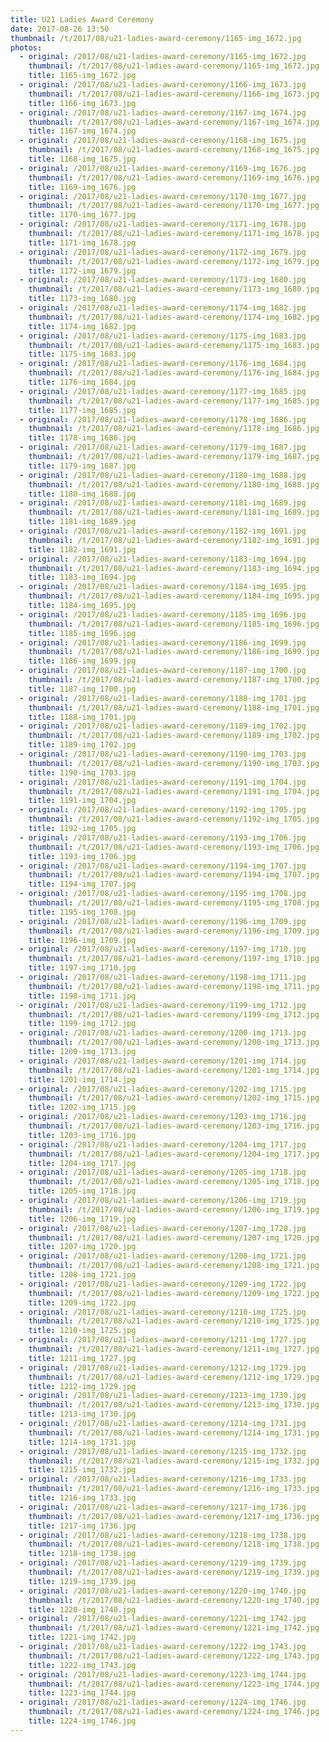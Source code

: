 ```yaml
---
title: U21 Ladies Award Ceremony
date: 2017-08-26 13:50
thumbnail: /t/2017/08/u21-ladies-award-ceremony/1165-img_1672.jpg
photos:
  - original: /2017/08/u21-ladies-award-ceremony/1165-img_1672.jpg
    thumbnail: /t/2017/08/u21-ladies-award-ceremony/1165-img_1672.jpg
    title: 1165-img_1672.jpg
  - original: /2017/08/u21-ladies-award-ceremony/1166-img_1673.jpg
    thumbnail: /t/2017/08/u21-ladies-award-ceremony/1166-img_1673.jpg
    title: 1166-img_1673.jpg
  - original: /2017/08/u21-ladies-award-ceremony/1167-img_1674.jpg
    thumbnail: /t/2017/08/u21-ladies-award-ceremony/1167-img_1674.jpg
    title: 1167-img_1674.jpg
  - original: /2017/08/u21-ladies-award-ceremony/1168-img_1675.jpg
    thumbnail: /t/2017/08/u21-ladies-award-ceremony/1168-img_1675.jpg
    title: 1168-img_1675.jpg
  - original: /2017/08/u21-ladies-award-ceremony/1169-img_1676.jpg
    thumbnail: /t/2017/08/u21-ladies-award-ceremony/1169-img_1676.jpg
    title: 1169-img_1676.jpg
  - original: /2017/08/u21-ladies-award-ceremony/1170-img_1677.jpg
    thumbnail: /t/2017/08/u21-ladies-award-ceremony/1170-img_1677.jpg
    title: 1170-img_1677.jpg
  - original: /2017/08/u21-ladies-award-ceremony/1171-img_1678.jpg
    thumbnail: /t/2017/08/u21-ladies-award-ceremony/1171-img_1678.jpg
    title: 1171-img_1678.jpg
  - original: /2017/08/u21-ladies-award-ceremony/1172-img_1679.jpg
    thumbnail: /t/2017/08/u21-ladies-award-ceremony/1172-img_1679.jpg
    title: 1172-img_1679.jpg
  - original: /2017/08/u21-ladies-award-ceremony/1173-img_1680.jpg
    thumbnail: /t/2017/08/u21-ladies-award-ceremony/1173-img_1680.jpg
    title: 1173-img_1680.jpg
  - original: /2017/08/u21-ladies-award-ceremony/1174-img_1682.jpg
    thumbnail: /t/2017/08/u21-ladies-award-ceremony/1174-img_1682.jpg
    title: 1174-img_1682.jpg
  - original: /2017/08/u21-ladies-award-ceremony/1175-img_1683.jpg
    thumbnail: /t/2017/08/u21-ladies-award-ceremony/1175-img_1683.jpg
    title: 1175-img_1683.jpg
  - original: /2017/08/u21-ladies-award-ceremony/1176-img_1684.jpg
    thumbnail: /t/2017/08/u21-ladies-award-ceremony/1176-img_1684.jpg
    title: 1176-img_1684.jpg
  - original: /2017/08/u21-ladies-award-ceremony/1177-img_1685.jpg
    thumbnail: /t/2017/08/u21-ladies-award-ceremony/1177-img_1685.jpg
    title: 1177-img_1685.jpg
  - original: /2017/08/u21-ladies-award-ceremony/1178-img_1686.jpg
    thumbnail: /t/2017/08/u21-ladies-award-ceremony/1178-img_1686.jpg
    title: 1178-img_1686.jpg
  - original: /2017/08/u21-ladies-award-ceremony/1179-img_1687.jpg
    thumbnail: /t/2017/08/u21-ladies-award-ceremony/1179-img_1687.jpg
    title: 1179-img_1687.jpg
  - original: /2017/08/u21-ladies-award-ceremony/1180-img_1688.jpg
    thumbnail: /t/2017/08/u21-ladies-award-ceremony/1180-img_1688.jpg
    title: 1180-img_1688.jpg
  - original: /2017/08/u21-ladies-award-ceremony/1181-img_1689.jpg
    thumbnail: /t/2017/08/u21-ladies-award-ceremony/1181-img_1689.jpg
    title: 1181-img_1689.jpg
  - original: /2017/08/u21-ladies-award-ceremony/1182-img_1691.jpg
    thumbnail: /t/2017/08/u21-ladies-award-ceremony/1182-img_1691.jpg
    title: 1182-img_1691.jpg
  - original: /2017/08/u21-ladies-award-ceremony/1183-img_1694.jpg
    thumbnail: /t/2017/08/u21-ladies-award-ceremony/1183-img_1694.jpg
    title: 1183-img_1694.jpg
  - original: /2017/08/u21-ladies-award-ceremony/1184-img_1695.jpg
    thumbnail: /t/2017/08/u21-ladies-award-ceremony/1184-img_1695.jpg
    title: 1184-img_1695.jpg
  - original: /2017/08/u21-ladies-award-ceremony/1185-img_1696.jpg
    thumbnail: /t/2017/08/u21-ladies-award-ceremony/1185-img_1696.jpg
    title: 1185-img_1696.jpg
  - original: /2017/08/u21-ladies-award-ceremony/1186-img_1699.jpg
    thumbnail: /t/2017/08/u21-ladies-award-ceremony/1186-img_1699.jpg
    title: 1186-img_1699.jpg
  - original: /2017/08/u21-ladies-award-ceremony/1187-img_1700.jpg
    thumbnail: /t/2017/08/u21-ladies-award-ceremony/1187-img_1700.jpg
    title: 1187-img_1700.jpg
  - original: /2017/08/u21-ladies-award-ceremony/1188-img_1701.jpg
    thumbnail: /t/2017/08/u21-ladies-award-ceremony/1188-img_1701.jpg
    title: 1188-img_1701.jpg
  - original: /2017/08/u21-ladies-award-ceremony/1189-img_1702.jpg
    thumbnail: /t/2017/08/u21-ladies-award-ceremony/1189-img_1702.jpg
    title: 1189-img_1702.jpg
  - original: /2017/08/u21-ladies-award-ceremony/1190-img_1703.jpg
    thumbnail: /t/2017/08/u21-ladies-award-ceremony/1190-img_1703.jpg
    title: 1190-img_1703.jpg
  - original: /2017/08/u21-ladies-award-ceremony/1191-img_1704.jpg
    thumbnail: /t/2017/08/u21-ladies-award-ceremony/1191-img_1704.jpg
    title: 1191-img_1704.jpg
  - original: /2017/08/u21-ladies-award-ceremony/1192-img_1705.jpg
    thumbnail: /t/2017/08/u21-ladies-award-ceremony/1192-img_1705.jpg
    title: 1192-img_1705.jpg
  - original: /2017/08/u21-ladies-award-ceremony/1193-img_1706.jpg
    thumbnail: /t/2017/08/u21-ladies-award-ceremony/1193-img_1706.jpg
    title: 1193-img_1706.jpg
  - original: /2017/08/u21-ladies-award-ceremony/1194-img_1707.jpg
    thumbnail: /t/2017/08/u21-ladies-award-ceremony/1194-img_1707.jpg
    title: 1194-img_1707.jpg
  - original: /2017/08/u21-ladies-award-ceremony/1195-img_1708.jpg
    thumbnail: /t/2017/08/u21-ladies-award-ceremony/1195-img_1708.jpg
    title: 1195-img_1708.jpg
  - original: /2017/08/u21-ladies-award-ceremony/1196-img_1709.jpg
    thumbnail: /t/2017/08/u21-ladies-award-ceremony/1196-img_1709.jpg
    title: 1196-img_1709.jpg
  - original: /2017/08/u21-ladies-award-ceremony/1197-img_1710.jpg
    thumbnail: /t/2017/08/u21-ladies-award-ceremony/1197-img_1710.jpg
    title: 1197-img_1710.jpg
  - original: /2017/08/u21-ladies-award-ceremony/1198-img_1711.jpg
    thumbnail: /t/2017/08/u21-ladies-award-ceremony/1198-img_1711.jpg
    title: 1198-img_1711.jpg
  - original: /2017/08/u21-ladies-award-ceremony/1199-img_1712.jpg
    thumbnail: /t/2017/08/u21-ladies-award-ceremony/1199-img_1712.jpg
    title: 1199-img_1712.jpg
  - original: /2017/08/u21-ladies-award-ceremony/1200-img_1713.jpg
    thumbnail: /t/2017/08/u21-ladies-award-ceremony/1200-img_1713.jpg
    title: 1200-img_1713.jpg
  - original: /2017/08/u21-ladies-award-ceremony/1201-img_1714.jpg
    thumbnail: /t/2017/08/u21-ladies-award-ceremony/1201-img_1714.jpg
    title: 1201-img_1714.jpg
  - original: /2017/08/u21-ladies-award-ceremony/1202-img_1715.jpg
    thumbnail: /t/2017/08/u21-ladies-award-ceremony/1202-img_1715.jpg
    title: 1202-img_1715.jpg
  - original: /2017/08/u21-ladies-award-ceremony/1203-img_1716.jpg
    thumbnail: /t/2017/08/u21-ladies-award-ceremony/1203-img_1716.jpg
    title: 1203-img_1716.jpg
  - original: /2017/08/u21-ladies-award-ceremony/1204-img_1717.jpg
    thumbnail: /t/2017/08/u21-ladies-award-ceremony/1204-img_1717.jpg
    title: 1204-img_1717.jpg
  - original: /2017/08/u21-ladies-award-ceremony/1205-img_1718.jpg
    thumbnail: /t/2017/08/u21-ladies-award-ceremony/1205-img_1718.jpg
    title: 1205-img_1718.jpg
  - original: /2017/08/u21-ladies-award-ceremony/1206-img_1719.jpg
    thumbnail: /t/2017/08/u21-ladies-award-ceremony/1206-img_1719.jpg
    title: 1206-img_1719.jpg
  - original: /2017/08/u21-ladies-award-ceremony/1207-img_1720.jpg
    thumbnail: /t/2017/08/u21-ladies-award-ceremony/1207-img_1720.jpg
    title: 1207-img_1720.jpg
  - original: /2017/08/u21-ladies-award-ceremony/1208-img_1721.jpg
    thumbnail: /t/2017/08/u21-ladies-award-ceremony/1208-img_1721.jpg
    title: 1208-img_1721.jpg
  - original: /2017/08/u21-ladies-award-ceremony/1209-img_1722.jpg
    thumbnail: /t/2017/08/u21-ladies-award-ceremony/1209-img_1722.jpg
    title: 1209-img_1722.jpg
  - original: /2017/08/u21-ladies-award-ceremony/1210-img_1725.jpg
    thumbnail: /t/2017/08/u21-ladies-award-ceremony/1210-img_1725.jpg
    title: 1210-img_1725.jpg
  - original: /2017/08/u21-ladies-award-ceremony/1211-img_1727.jpg
    thumbnail: /t/2017/08/u21-ladies-award-ceremony/1211-img_1727.jpg
    title: 1211-img_1727.jpg
  - original: /2017/08/u21-ladies-award-ceremony/1212-img_1729.jpg
    thumbnail: /t/2017/08/u21-ladies-award-ceremony/1212-img_1729.jpg
    title: 1212-img_1729.jpg
  - original: /2017/08/u21-ladies-award-ceremony/1213-img_1730.jpg
    thumbnail: /t/2017/08/u21-ladies-award-ceremony/1213-img_1730.jpg
    title: 1213-img_1730.jpg
  - original: /2017/08/u21-ladies-award-ceremony/1214-img_1731.jpg
    thumbnail: /t/2017/08/u21-ladies-award-ceremony/1214-img_1731.jpg
    title: 1214-img_1731.jpg
  - original: /2017/08/u21-ladies-award-ceremony/1215-img_1732.jpg
    thumbnail: /t/2017/08/u21-ladies-award-ceremony/1215-img_1732.jpg
    title: 1215-img_1732.jpg
  - original: /2017/08/u21-ladies-award-ceremony/1216-img_1733.jpg
    thumbnail: /t/2017/08/u21-ladies-award-ceremony/1216-img_1733.jpg
    title: 1216-img_1733.jpg
  - original: /2017/08/u21-ladies-award-ceremony/1217-img_1736.jpg
    thumbnail: /t/2017/08/u21-ladies-award-ceremony/1217-img_1736.jpg
    title: 1217-img_1736.jpg
  - original: /2017/08/u21-ladies-award-ceremony/1218-img_1738.jpg
    thumbnail: /t/2017/08/u21-ladies-award-ceremony/1218-img_1738.jpg
    title: 1218-img_1738.jpg
  - original: /2017/08/u21-ladies-award-ceremony/1219-img_1739.jpg
    thumbnail: /t/2017/08/u21-ladies-award-ceremony/1219-img_1739.jpg
    title: 1219-img_1739.jpg
  - original: /2017/08/u21-ladies-award-ceremony/1220-img_1740.jpg
    thumbnail: /t/2017/08/u21-ladies-award-ceremony/1220-img_1740.jpg
    title: 1220-img_1740.jpg
  - original: /2017/08/u21-ladies-award-ceremony/1221-img_1742.jpg
    thumbnail: /t/2017/08/u21-ladies-award-ceremony/1221-img_1742.jpg
    title: 1221-img_1742.jpg
  - original: /2017/08/u21-ladies-award-ceremony/1222-img_1743.jpg
    thumbnail: /t/2017/08/u21-ladies-award-ceremony/1222-img_1743.jpg
    title: 1222-img_1743.jpg
  - original: /2017/08/u21-ladies-award-ceremony/1223-img_1744.jpg
    thumbnail: /t/2017/08/u21-ladies-award-ceremony/1223-img_1744.jpg
    title: 1223-img_1744.jpg
  - original: /2017/08/u21-ladies-award-ceremony/1224-img_1746.jpg
    thumbnail: /t/2017/08/u21-ladies-award-ceremony/1224-img_1746.jpg
    title: 1224-img_1746.jpg
---
```

